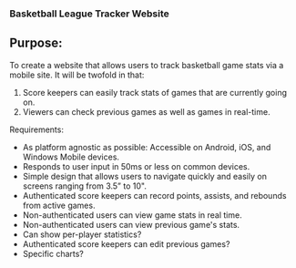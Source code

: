### Basketball League Tracker Website

## Purpose:  
To create a website that allows users to track basketball game stats via a mobile site.  It will be twofold in that:
1. Score keepers can easily track stats of games that are currently going on.
2. Viewers can check previous games as well as games in real-time.

Requirements:
* As platform agnostic as possible: Accessible on Android, iOS, and Windows Mobile devices.
* Responds to user input in 50ms or less on common devices. 
* Simple design that allows users to navigate quickly and easily on screens ranging from 3.5” to 10". 
* Authenticated score keepers can record points, assists, and rebounds from active games.
* Non-authenticated users can view game stats in real time.
* Non-authenticated users can view previous game's stats.
* Can show per-player statistics?
* Authenticated score keepers can edit previous games?
* Specific charts?
